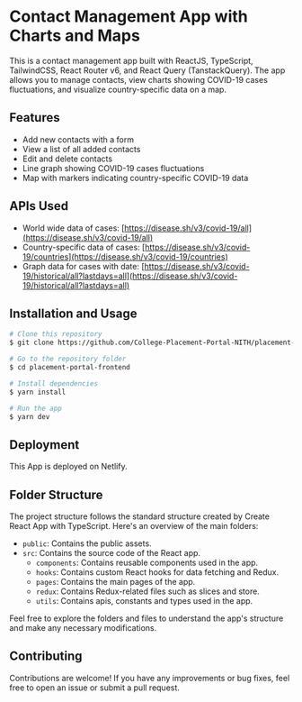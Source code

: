 # Contact Management App with Charts and Maps

This is a contact management app built with ReactJS, TypeScript, TailwindCSS, React Router v6, and React Query (TanstackQuery). The app allows you to manage contacts, view charts showing COVID-19 cases fluctuations, and visualize country-specific data on a map.

## Features

- Add new contacts with a form
- View a list of all added contacts
- Edit and delete contacts
- Line graph showing COVID-19 cases fluctuations
- Map with markers indicating country-specific COVID-19 data

## APIs Used

- World wide data of cases: [https://disease.sh/v3/covid-19/all](https://disease.sh/v3/covid-19/all)
- Country-specific data of cases: [https://disease.sh/v3/covid-19/countries](https://disease.sh/v3/covid-19/countries)
- Graph data for cases with date: [https://disease.sh/v3/covid-19/historical/all?lastdays=all](https://disease.sh/v3/covid-19/historical/all?lastdays=all)

## Installation and Usage

```bash
# Clone this repository
$ git clone https://github.com/College-Placement-Portal-NITH/placement-portal-frontend.git

# Go to the repository folder
$ cd placement-portal-frontend

# Install dependencies
$ yarn install

# Run the app
$ yarn dev

```

## Deployment

This App is deployed on Netlify.

## Folder Structure

The project structure follows the standard structure created by Create React App with TypeScript. Here's an overview of the main folders:

- `public`: Contains the public assets.
- `src`: Contains the source code of the React app.
  - `components`: Contains reusable components used in the app.
  - `hooks`: Contains custom React hooks for data fetching and Redux.
  - `pages`: Contains the main pages of the app.
  - `redux`: Contains Redux-related files such as slices and store.
  - `utils`: Contains apis, constants and types used in the app.

Feel free to explore the folders and files to understand the app's structure and make any necessary modifications.

## Contributing

Contributions are welcome! If you have any improvements or bug fixes, feel free to open an issue or submit a pull request.

